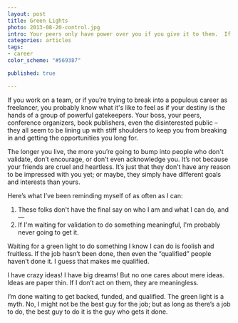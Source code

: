 ```yaml
---
layout: post
title: Green Lights
photo: 2013-08-20-control.jpg
intro: Your peers only have power over you if you give it to them.  If you’re letting others rule your career, that’s your problem - not theirs.
categories: articles
tags:
- career
color_scheme: "#569387"

published: true

---
```


If you work on a team, or if you’re trying to break into a populous career as freelancer, you probably know what it's like to feel as if your destiny is the hands of a group of powerful gatekeepers. Your boss, your peers, conference organizers, book publishers, even the disinterested public – they all seem to be lining up with stiff shoulders to keep you from breaking in and getting the opportunities you long for.

The longer you live, the more you’re going to bump into people who don't validate, don’t encourage, or don’t even acknowledge you. It’s not because your friends are cruel and heartless. It’s just that they don’t have any reason to be impressed with you yet; or maybe, they simply have different goals and interests than yours.

Here’s what I’ve been reminding myself of as often as I can:

1. These folks don't have the final say on who I am and what I can do, and—
2. If I'm waiting for validation to do something meaningful, I'm probably never going to get it.

Waiting for a green light to do something I know I can do is foolish and fruitless. If the job hasn’t been done, then even the “qualified” people haven’t done it. I guess that makes me qualified.

I have crazy ideas! I have big dreams! But no one cares about mere ideas. Ideas are paper thin. If I don’t act on them, they are meaningless.

I’m done waiting to get backed, funded, and qualified. The green light is a myth. No, I might not be the best guy for the job; but as long as there’s a job to do, the best guy to do it is the guy who gets it done.